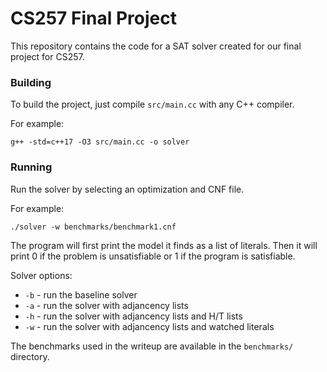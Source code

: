# CS257 Final Project
This repository contains the code for a SAT solver created for our final project for CS257.

### Building
To build the project, just compile `src/main.cc` with any C++ compiler.

For example:
```
g++ -std=c++17 -O3 src/main.cc -o solver
```

### Running
Run the solver by selecting an optimization and CNF file.

For example:
```
./solver -w benchmarks/benchmark1.cnf
```
The program will first print the model it finds as a list of literals. Then it will print 0 if the problem is unsatisfiable or 1 if the program is satisfiable.

Solver options:
* `-b` - run the baseline solver
* `-a` - run the solver with adjancency lists
* `-h` - run the solver with adjancency lists and H/T lists
* `-w` - run the solver with adjancency lists and watched literals

The benchmarks used in the writeup are available in the `benchmarks/` directory.
